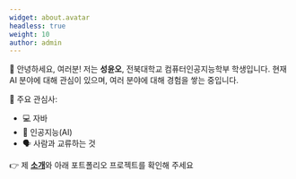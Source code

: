```yaml
---
widget: about.avatar
headless: true
weight: 10
author: admin
---
```


👋 안녕하세요, 여러분! 저는 **성윤오**, 전북대학교 컴퓨터인공지능학부 학생입니다. 현재 AI 분야에 대해 관심이 있으며, 여러 분야에 대해 경험을 쌓는 중입니다.

📌 주요 관심사:

- 💻 자바
- 🤖 인공지능(AI)
- 🗣 사람과 교류하는 것

👉 제 <span style="color:#EF4444; font-weight:bold;">[소개](/about/)</span>와 아래 포트폴리오 프로젝트를 확인해 주세요

